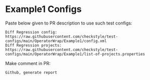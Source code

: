 # Example1 Configs
Paste below given to PR description to use such test configs:
```
Diff Regression config: https://raw.githubusercontent.com/checkstyle/test-configs/main/OperatorWrap/Example1/config.xml
Diff Regression projects: https://raw.githubusercontent.com/checkstyle/test-configs/main/OperatorWrap/Example1/list-of-projects.properties
```
Make comment in PR:
```
Github, generate report
```
